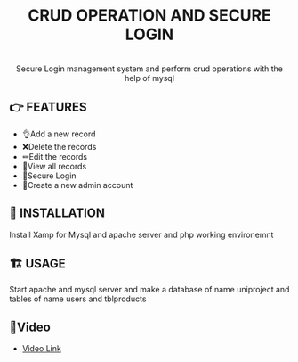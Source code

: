 

<div align="center">
	<h1>CRUD OPERATION AND SECURE LOGIN</h1><br>
Secure Login management system and perform crud operations with the help of mysql
	
</div>



## 👉 FEATURES

-   👌Add a new record
-   ❌Delete the records
-   ✏Edit the records
-   👀View all records
-   🔑Secure Login
-   📢Create a new admin account

## 🎩 INSTALLATION

Install Xamp for Mysql and apache server and php working environemnt

## 🏗 USAGE

Start apache and mysql server and make a database of name uniproject and tables of name users and tblproducts

## 🎥Video 

-  [Video Link](https://drive.google.com/file/d/1bT9aJzE_PVq5zE_vHI7mZG4v8SxLBroF/view?usp=sharing)
